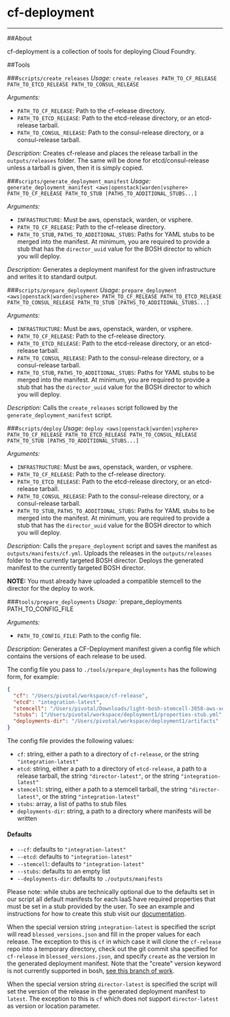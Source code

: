 # cf-deployment
---

##About

cf-deployment is a collection of tools for deploying Cloud Foundry.

##Tools

###`scripts/create_releases`
*Usage:* `create_releases PATH_TO_CF_RELEASE PATH_TO_ETCD_RELEASE PATH_TO_CONSUL_RELEASE`

*Arguments:*

* `PATH_TO_CF_RELEASE`: Path to the cf-release directory.
* `PATH_TO_ETCD_RELEASE`: Path to the etcd-release directory, or an etcd-release tarball.
* `PATH_TO_CONSUL_RELEASE`: Path to the consul-release directory, or a consul-release tarball.

*Description:* Creates cf-release and places the release tarball in the `outputs/releases` folder. The same will be done for etcd/consul-release unless a tarball is given, then it is simply copied.


###`scripts/generate_deployment_manifest`
*Usage:* `generate_deployment_manifest <aws|openstack|warden|vsphere> PATH_TO_CF_RELEASE PATH_TO_STUB [PATHS_TO_ADDITIONAL_STUBS...]`

*Arguments:*

* `INFRASTRUCTURE`: Must be aws, openstack, warden, or vsphere.
* `PATH_TO_CF_RELEASE`: Path to the cf-release directory.
* `PATH_TO_STUB`, `PATHS_TO_ADDITIONAL_STUBS`: Paths for YAML stubs to be merged into the manifest. At minimum, you are required to provide a stub that has the `director_uuid` value for the BOSH director to which you will deploy.

*Description:* Generates a deployment manifest for the given infrastructure and writes it to standard output.


###`scripts/prepare_deployment`
*Usage:* `prepare_deployment <aws|openstack|warden|vsphere> PATH_TO_CF_RELEASE PATH_TO_ETCD_RELEASE PATH_TO_CONSUL_RELEASE PATH_TO_STUB [PATHS_TO_ADDITIONAL_STUBS...]`

*Arguments:*

* `INFRASTRUCTURE`: Must be aws, openstack, warden, or vsphere.
* `PATH_TO_CF_RELEASE`: Path to the cf-release directory.
* `PATH_TO_ETCD_RELEASE`: Path to the etcd-release directory, or an etcd-release tarball.
* `PATH_TO_CONSUL_RELEASE`: Path to the consul-release directory, or a consul-release tarball.
* `PATH_TO_STUB`, `PATHS_TO_ADDITIONAL_STUBS`: Paths for YAML stubs to be merged into the manifest. At minimum, you are required to provide a stub that has the `director_uuid` value for the BOSH director to which you will deploy.

*Description:* Calls the `create_releases` script followed by the `generate_deployment_manifest` script.


###`scripts/deploy`
*Usage:* `deploy <aws|openstack|warden|vsphere> PATH_TO_CF_RELEASE PATH_TO_ETCD_RELEASE PATH_TO_CONSUL_RELEASE PATH_TO_STUB [PATHS_TO_ADDITIONAL_STUBS...]`

*Arguments:*

* `INFRASTRUCTURE`: Must be aws, openstack, warden, or vsphere.
* `PATH_TO_CF_RELEASE`: Path to the cf-release directory.
* `PATH_TO_ETCD_RELEASE`: Path to the etcd-release directory, or an etcd-release tarball.
* `PATH_TO_CONSUL_RELEASE`: Path to the consul-release directory, or a consul-release tarball.
* `PATH_TO_STUB`, `PATHS_TO_ADDITIONAL_STUBS`: Paths for YAML stubs to be merged into the manifest. At minimum, you are required to provide a stub that has the `director_uuid` value for the BOSH director to which you will deploy.

*Description:* Calls the `prepare_deployment` script and saves the manifest as `outputs/manifests/cf.yml`. Uploads the releases in the `outputs/releases` folder to the currently targeted BOSH director. Deploys the generated manifest to the currently targeted BOSH director.

**NOTE:** You must already have uploaded a compatible stemcell to the director for the deploy to work.

###`tools/prepare_deployments`
*Usage:* `prepare_deployments <aws> PATH_TO_CONFIG_FILE

*Arguments:*

* `PATH_TO_CONFIG_FILE`: Path to the config file.

*Description:* Generates a CF-Deployment manifest given a config file which contains the versions of each release to be used.

The config file you pass to `./tools/prepare_deployments` has the following form, for example:

```json
{
  "cf": "/Users/pivotal/workspace/cf-release",
  "etcd": "integration-latest",
  "stemcell": "/Users/pivotal/Downloads/light-bosh-stemcell-3058-aws-xen-hvm-ubuntu-trusty-go_agent.tgz",
  "stubs": ["/Users/pivotal/workspace/deployment1/properties-stub.yml", "/Users/pivotal/workspace/deployment1/instances-stub.yml"],
  "deployments-dir": "/Users/pivotal/workspace/deployment1/artifacts"
}
```

The config file provides the following values:

* `cf`: string, either a path to a directory of `cf-release`, or the string `"integration-latest"`
* `etcd`: string, either a path to a directory of `etcd-release`, a path to a release tarball, the string `"director-latest"`, or the string `"integration-latest"`
* `stemcell`: string, either a path to a stemcell tarball, the string `"director-latest"`, or the string `"integration-latest"`
* `stubs`: array, a list of paths to stub files
* `deployments-dir`: string, a path to a directory where manifests will be written

#### Defaults

* `--cf`: defaults to `"integration-latest"`
* `--etcd`: defaults to `"integration-latest"`
* `--stemcell`: defaults to `"integration-latest"`
* `--stubs`: defaults to an empty list
* `--deployments-dir`: defaults to `./outputs/manifests`

Please note: while stubs are technically optional due to the defaults set in our script
all default manifests for each IaaS have required properties that must be set in a stub provided by the user.
To see an example and instructions for how to create this stub visit our [documentation](http://docs.cloudfoundry.org/deploying/cf-stub-vsphere.html).

When the special version string `integration-latest` is specified the script will read `blessed_versions.json`
and fill in the proper values for each release. The exception to this is `cf` in which case it will clone
the `cf-release` repo into a temporary directory, check out the git commit sha specified for `cf-release`
in `blessed_versions.json`, and specify `create` as the version in the generated deployment manifest. Note that
the "create" version keyword is not currently supported in bosh, [see this branch of work](https://github.com/njbennett/bosh/tree/mega-remote-releases).

When the special version string `director-latest` is specified the script will set the version of the release
in the generated deployment manifest to `latest`. The exception to this is `cf` which does not support
`director-latest` as version or location parameter.